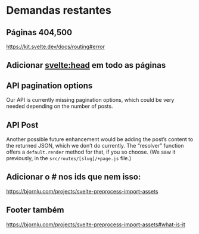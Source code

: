 # Demandas restantes

## Páginas 404,500

https://kit.svelte.dev/docs/routing#error

## Adicionar <svelte:head> em todo as páginas

## API pagination options

Our API is currently missing pagination options, which could be very needed depending on the number of posts.

## API Post

Another possible future enhancement would be adding the post’s content to the returned JSON, which we don’t do currently. The “resolver” function offers a `default.render` method for that, if you so choose. (We saw it previously, in the `src/routes/[slug]/+page.js` file.)

## Adicionar o # nos ids que nem isso:

https://bjornlu.com/projects/svelte-preprocess-import-assets

## Footer também

https://bjornlu.com/projects/svelte-preprocess-import-assets#what-is-it
